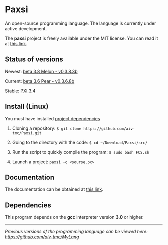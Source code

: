 # Paxsi

An open-source programming language. The language is currently under active development.

The **paxsi** project is freely available under the MIT license. You can read it at [this link](https://github.com/aiv-tmc/Paxsi/blob/main/LICENSE).

<!--Status of versions-->
## Status of versions
Newest: [beta 3.8 Melon - v0.3.8.3b](https://github.com/aiv-tmc/Paxsi/tree/beta-3.8-Melon)

Current: [beta 3.6 Pear - v0.3.6.8b](https://github.com/aiv-tmc/Paxsi/tree/paxsi-v0.3.6.8b)

Stable: [PXI 3.4](https://github.com/aiv-tmc/Paxsi/tree/PXI-3.4)

<!--Install-->
## Install (Linux)
You must have installed [project dependencies](https://github.com/aiv-tmc/Paxsi#dependencies)

1. Cloning a repository:
`$ git clone https://github.com/aiv-tmc/Paxsi.git`

2. Going to the directory with the code:
`$ cd ~/Download/Paxsi/src/`

3. Run the script to quickly compile the program:
`$ sudo bash FCS.sh`

4. Launch a project:
`paxsi -c <sourse.px>`

<!--Documentation-->
## Documentation
The documentation can be obtained at [this link](./docs/doc-en.md).

<!--Dependencies-->
## Dependencies 
This program depends on the **gcc** interpreter version **3.0** or higher.

---

*Previous versions of the programming language can be viewed here: https://github.com/aiv-tmc/MyLang*

